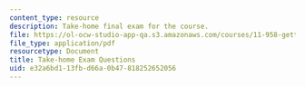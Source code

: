 ```yaml
---
content_type: resource
description: Take-home final exam for the course.
file: https://ol-ocw-studio-app-qa.s3.amazonaws.com/courses/11-958-getting-things-implemented-strategy-people-performance-and-leadership-january-iap-2009/e32a6bd113fbd66a0b47818252652056_questions.pdf
file_type: application/pdf
resourcetype: Document
title: Take-home Exam Questions
uid: e32a6bd1-13fb-d66a-0b47-818252652056
---
```

